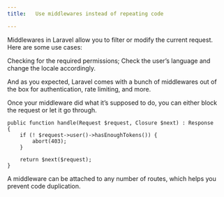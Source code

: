 ```yaml
---
title:   Use middlewares instead of repeating code

---
```


Middlewares in Laravel allow you to filter or modify the current request. Here are some use cases:


Checking for the required permissions;
    Check the user’s language and change the locale accordingly.

And as you expected, Laravel comes with a bunch of middlewares out of the box for authentication, rate limiting, and more.

Once your middleware did what it’s supposed to do, you can either block the request or let it go through.

    public function handle(Request $request, Closure $next) : Response
    {
        if (! $request->user()->hasEnoughTokens()) {
            abort(403);
        }

        return $next($request);
    }


A middleware can be attached to any number of routes, which helps you prevent code duplication.